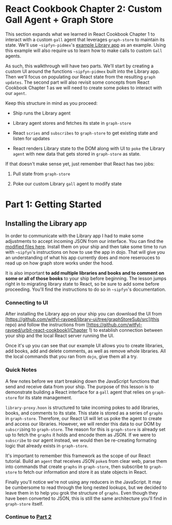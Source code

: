 # React Cookbook Chapter 2: Custom Gall Agent + Graph Store

This section expands what we learned in React Cookbook Chapter 1 to interact with a custom `gall` agent that leverages `graph-store` to maintain its state. We'll use `~sipfyn-pidmex`'s [example Library app](https://github.com/ynx0/library) as an example. Using this example will also require us to learn how to make calls to custom `Gall` agents.

As such, this walkthrough will have two parts. We'll start by creating a custom UI around the functions `~sipfyn-pidmex` built into the Library app. Then we'll focus on populating our React state from the resulting `graph updates`. The second part will also revisit some concepts from React Cookbook Chapter 1 as we will need to create some pokes to interact with our `agent`.

Keep this structure in mind as you proceed:

- Ship runs the Library agent

- Library agent stores and fetches its state in `graph-store`

- React `scries` and `subscribes` to `graph-store` to get existing state and listen for updates

- React renders Library state to the DOM along with UI to `poke` the Library `agent` with new data that gets stored in `graph-store` as state.

If that doesn't make sense yet, just remember that React has two jobs:

1) Pull state from `graph-store`

2) Poke our custom Library `gall` agent to modify state

# Part 1: Getting Started

## Installing the Library app

In order to communicate with the Library app I had to make some adjustments to accept incoming JSON from our interface. You can find the [modified files here](https://github.com/witfyl-ravped/library-ui/tree/graphStoreSub/witfyl-mods). Install them on your ship and then take some time to run with `~sipfyn`'s instructions on how to use the app in dojo. That will give you an understanding of what his app currently does and more reserouces to read up on how graph store works under the hood.

It is also important <b>to add multiple libraries and books and to comment on some or all of those books</b> to your ship before beginning. The lesson jumps right in to migrating library state to React, so be sure to add some before proceeding. You'll find the instructions to do so in `~sipfyn`'s documentation. 

### Connecting to UI

After installing the Library app on your ship you can download the UI from [https://github.com/witfyl-ravped/library-ui/tree/graphStoreSub/src](this repo) and follow the instructions from [https://github.com/witfyl-ravped/urbit-react-cookbook](Chapter 1) to establish connection between your ship and the local React server running the UI.

Once it's up you can see that our example UI allows you to create libraries, add books, add and delete comments, as well as remove whole libraries. All the local commands that you ran from `dojo`, give them all a try.

### Quick Notes

A few notes before we start breaking down the JavaScript functions that send and receive data from your ship. The purpose of this lesson is to demonstrate building a React interface for a `gall` agent that relies on `graph-store` for its state management. 

`library-proxy.hoon` is structured to take incoming pokes to add libraries, books, and comments to its state. This state is stored as a series of `graphs` in `graph-store`. Therefore, our React UI will let us poke the agent to create and access our libraries. However, we will render this data to our DOM by `subscrib`ing to `graph-store`. The reason for this is `graph-store` is already set up to fetch the `graphs` it holds and encode them as JSON. If we were to `subscribe` to our agent instead, we would then be re-creating formating logic that already exists in `graph-store`.

It's important to remember this framework as the scope of our React tutorial. Build an `agent` that receives JSON `poke`s from clear web, parse them into commands that create `graphs` in `graph-store`, then subscribe to `graph-store` to fetch our information and store it as state objects in React.

Finally you'll notice we're not using any reducers in the JavaScript. It may be cumbersome to read through the long nested lookups, but we decided to leave them in to help you grok the structure of `graphs`. Even though they have been converted to JSON, this is still the same architecture you'll find in `graph-store` itself.

### Continue to [Part 2](https://github.com/witfyl-ravped/library-ui/blob/graphStoreSub/Part2.md)